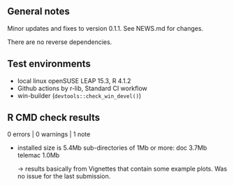 ## General notes
Minor updates and fixes to version 0.1.1. See NEWS.md for changes.

There are no reverse dependencies.

## Test environments
* local linux openSUSE LEAP 15.3, R 4.1.2
* Github actions by r-lib, Standard CI workflow
* win-builder (`devtools::check_win_devel()`)

## R CMD check results

0 errors | 0 warnings | 1 note

* installed size is  5.4Mb
    sub-directories of 1Mb or more:
      doc       3.7Mb
      telemac   1.0Mb
  
  -> results basically from Vignettes that contain some example plots. Was no issue for the last submission. 
